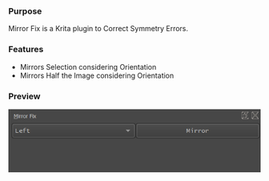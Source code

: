 ### Purpose

Mirror Fix is a Krita plugin to Correct Symmetry Errors.

### Features

* Mirrors Selection considering Orientation
* Mirrors Half the Image considering Orientation

### Preview
![Picture](https://raw.githubusercontent.com/EyeOdin/mirror_fix/master/mirror_fix/Previews/preview_mirror_fix.png)
